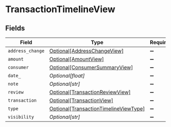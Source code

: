 # TransactionTimelineView


## Fields

| Field                                                                                       | Type                                                                                        | Required                                                                                    | Description                                                                                 |
| ------------------------------------------------------------------------------------------- | ------------------------------------------------------------------------------------------- | ------------------------------------------------------------------------------------------- | ------------------------------------------------------------------------------------------- |
| `address_change`                                                                            | [Optional[AddressChangeView]](../../models/shared/addresschangeview.md)                     | :heavy_minus_sign:                                                                          | N/A                                                                                         |
| `amount`                                                                                    | [Optional[AmountView]](../../models/shared/amountview.md)                                   | :heavy_minus_sign:                                                                          | N/A                                                                                         |
| `consumer`                                                                                  | [Optional[ConsumerSummaryView]](../../models/shared/consumersummaryview.md)                 | :heavy_minus_sign:                                                                          | N/A                                                                                         |
| `date_`                                                                                     | *Optional[float]*                                                                           | :heavy_minus_sign:                                                                          | N/A                                                                                         |
| `note`                                                                                      | *Optional[str]*                                                                             | :heavy_minus_sign:                                                                          | N/A                                                                                         |
| `review`                                                                                    | [Optional[TransactionReviewView]](../../models/shared/transactionreviewview.md)             | :heavy_minus_sign:                                                                          | N/A                                                                                         |
| `transaction`                                                                               | [Optional[TransactionView]](../../models/shared/transactionview.md)                         | :heavy_minus_sign:                                                                          | N/A                                                                                         |
| `type`                                                                                      | [Optional[TransactionTimelineViewType]](../../models/shared/transactiontimelineviewtype.md) | :heavy_minus_sign:                                                                          | N/A                                                                                         |
| `visibility`                                                                                | *Optional[str]*                                                                             | :heavy_minus_sign:                                                                          | N/A                                                                                         |